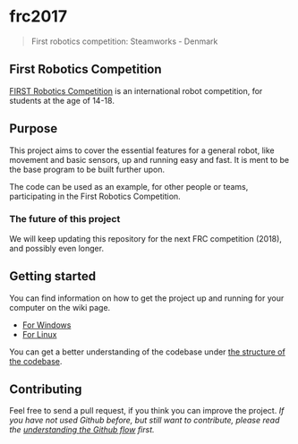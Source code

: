 # frc2017
> First robotics competition: Steamworks - Denmark

## First Robotics Competition
[FIRST Robotics Competition](https://www.firstinspires.org/robotics/frc) is an international robot competition, for students at the age of 14-18.

## Purpose
This project aims to cover the essential features for a general robot, like movement and basic sensors, up and running easy and fast. It is ment to be the base program to be built further upon.

The code can be used as an example, for other people or teams, participating in the First Robotics Competition.

### The future of this project
We will keep updating this repository for the next FRC competition (2018), and possibly even longer.

## Getting started
You can find information on how to get the project up and running for your computer on the wiki page.

- [For Windows](https://github.com/dk-robotics/frc2017/wiki/Setup-on-Windows)
- [For Linux](https://github.com/dk-robotics/frc2017/wiki/Setup-on-Linux)

You can get a better understanding of the codebase under [the structure of the codebase](https://github.com/dk-robotics/frc2017/wiki/Structure-of-the-codebase).

## Contributing
Feel free to send a pull request, if you think you can improve the project. _If you have not used Github before, but still want to contribute, please read the [understanding the Github flow](https://guides.github.com/introduction/flow/) first._

